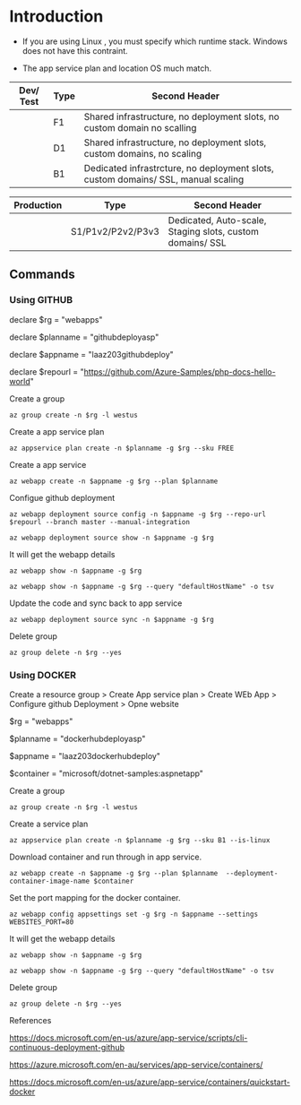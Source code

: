 # Introduction 

* If you are using Linux , you must specify which runtime stack. Windows does not have this contraint.
  
* The app service plan and location OS much match.
  
| Dev/ Test | Type | Second Header |
|-- | ------------- | ------------- |
| | F1  | Shared infrastructure, no deployment slots, no custom domain no scalling  |
| | D1 | Shared infrastructure, no deployment slots, custom domains, no scaling  |
| | B1 | Dedicated infrastrcture, no deployment slots, custom domains/ SSL, manual scaling  |

| Production | Type | Second Header |
|-- | ------------- | ------------- |
| | S1/P1v2/P2v2/P3v3  | Dedicated, Auto-scale, Staging slots, custom domains/ SSL |

## Commands

### Using GITHUB

declare $rg = "webapps"

declare $planname = "githubdeployasp"

declare $appname = "laaz203githubdeploy"

declare $repourl = "https://github.com/Azure-Samples/php-docs-hello-world"

Create a group

`az group create -n $rg -l westus`

Create a app service plan

`az appservice plan create -n $planname -g $rg --sku FREE`

Create a app service

`az webapp create -n $appname -g $rg --plan $planname`

Configue github deployment

`az webapp deployment source config -n $appname -g $rg --repo-url $repourl --branch master --manual-integration`

`az webapp deployment source show -n $appname -g $rg`

It will get the webapp details

`az webapp show -n $appname -g $rg`

`az webapp show -n $appname -g $rg --query "defaultHostName" -o tsv`

Update the code and sync back to app service

`az webapp deployment source sync -n $appname -g $rg`

Delete group

`az group delete -n $rg --yes`

### Using DOCKER

Create a resource group > Create App service plan > Create WEb App > Configure github Deployment > Opne website

$rg = "webapps"

$planname = "dockerhubdeployasp"

$appname = "laaz203dockerhubdeploy"

$container = "microsoft/dotnet-samples:aspnetapp"

Create a group

`az group create -n $rg -l westus`

Create a service plan

`az appservice plan create -n $planname -g $rg --sku B1 --is-linux`

Download container and run through in app service.

`az webapp create -n $appname -g $rg --plan $planname  --deployment-container-image-name $container`

Set the port mapping for the docker container.

`az webapp config appsettings set -g $rg -n $appname --settings WEBSITES_PORT=80`

It will get the webapp details

`az webapp show -n $appname -g $rg`

`az webapp show -n $appname -g $rg --query "defaultHostName" -o tsv`

Delete group

`az group delete -n $rg --yes`

References

<https://docs.microsoft.com/en-us/azure/app-service/scripts/cli-continuous-deployment-github>

<https://azure.microsoft.com/en-au/services/app-service/containers/>

<https://docs.microsoft.com/en-us/azure/app-service/containers/quickstart-docker>
